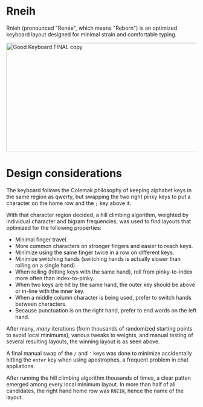 # Rneih
Rnieh (pronounced "Renée", which means "Reborn") is an optimized keyboard layout designed for minimal strain and comfortable typing.

<img width="833" height="288" alt="Good Keyboard FINAL copy" src="https://github.com/user-attachments/assets/e6f14bdf-22cc-4fab-b19c-e4ec30f04059" />

# Design considerations
The keyboard follows the Colemak philosophy of keeping alphabet keys in the same region as qwerty, but swapping the two right pinky keys to put a character on the home row and the `;` key above it.

With that character region decided, a hill climbing algorithm, weighted by individual character and bigram frequencies, was used to find layouts that optimized for the following properties:

- Minimal finger travel.
- More common characters on stronger fingers and easier to reach keys.
- Minimize using the same finger twice in a row on different keys.
- Minimize switching hands (switching hands is actually slower than rolling on a single hand)
- When rolling (hitting keys with the same hand), roll from pinky-to-index more often than index-to-pinky.
- When two keys are hit by the same hand, the outer key should be above or in-line with the inner key.
- When a middle column character is being used, prefer to switch hands between characters.
- Because punctuation is on the right hand, prefer to end words on the left hand.

After many, *many* iterations (from thousands of randomized starting points to avoid local minimums), various tweaks to weights, and manual testing of several resulting layouts, the winning layout is as seen above.

A final manual swap of the `/` and `'` keys was done to minimize accidentally hitting the `enter` key when using apostrophes, a frequent problem in chat appliations.

After running the hill climbing algorithm thousands of times, a clear patten emerged among every local minimum layout. In more than half of all candidates, the right hand home row was `RNEIH`, hence the name of the layout.
